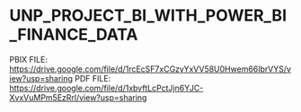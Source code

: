 # UNP_PROJECT_BI_WITH_POWER_BI_FINANCE_DATA

PBIX FILE: https://drive.google.com/file/d/1rcEcSF7xCGzyYxVV58U0Hwem66IbrVYS/view?usp=sharing
PDF FILE: https://drive.google.com/file/d/1xbvftLcPctJjn6YJC-XvxVuMPm5EzRrl/view?usp=sharing
